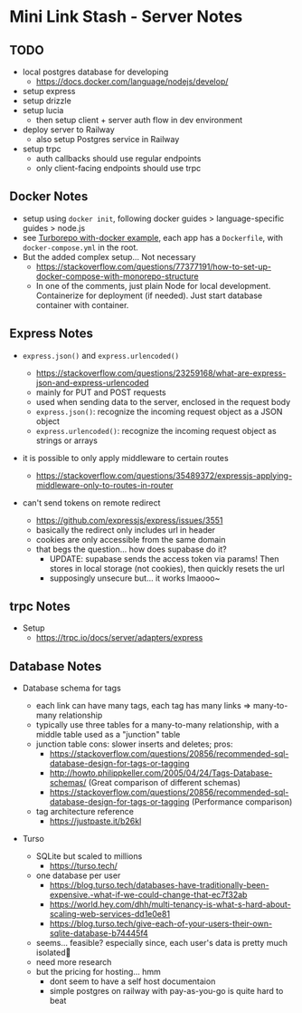 # Mini Link Stash - Server Notes

## TODO

- local postgres database for developing
  - <https://docs.docker.com/language/nodejs/develop/>
- setup express
- setup drizzle
- setup lucia
  - then setup client + server auth flow in dev environment
- deploy server to Railway
  - also setup Postgres service in Railway
- setup trpc
  - auth callbacks should use regular endpoints
  - only client-facing endpoints should use trpc

## Docker Notes

- setup using `docker init`, following docker guides > language-specific guides > node.js
- see [Turborepo with-docker example](https://github.com/vercel/turbo/tree/main/examples/with-docker), each app has a `Dockerfile`, with `docker-compose.yml` in the root.
- But the added complex setup... Not necessary
  - <https://stackoverflow.com/questions/77377191/how-to-set-up-docker-compose-with-monorepo-structure>
  - In one of the comments, just plain Node for local development. Containerize for deployment (if needed). Just start database container with container.

## Express Notes

- `express.json()` and `express.urlencoded()`
  - <https://stackoverflow.com/questions/23259168/what-are-express-json-and-express-urlencoded>
  - mainly for PUT and POST requests
  - used when sending data to the server, enclosed in the request body
  - `express.json()`: recognize the incoming request object as a JSON object
  - `express.urlencoded()`: recognize the incoming request object as strings or arrays

- it is possible to only apply middleware to certain routes
  - <https://stackoverflow.com/questions/35489372/expressjs-applying-middleware-only-to-routes-in-router>

- can't send tokens on remote redirect
  - <https://github.com/expressjs/express/issues/3551>
  - basically the redirect only includes url in header
  - cookies are only accessible from the same domain
  - that begs the question... how does supabase do it?
    - UPDATE: supabase sends the access token via params! Then stores in local storage (not cookies), then quickly resets the url
    - supposingly unsecure but... it works lmaooo~

## trpc Notes

- Setup
  - <https://trpc.io/docs/server/adapters/express>

## Database Notes

- Database schema for tags
  - each link can have many tags, each tag has many links => many-to-many relationship
  - typically use three tables for a many-to-many relationship, with a middle table used as a "junction" table
  - junction table cons: slower inserts and deletes; pros:
    - <https://stackoverflow.com/questions/20856/recommended-sql-database-design-for-tags-or-tagging>
    - <http://howto.philippkeller.com/2005/04/24/Tags-Database-schemas/> (Great comparison of different schemas)
    - <https://stackoverflow.com/questions/20856/recommended-sql-database-design-for-tags-or-tagging> (Performance comparison)
  - tag architecture reference
    - <https://justpaste.it/b26kl>

- Turso
  - SQLite but scaled to millions
    - <https://turso.tech/>
  - one database per user
    - <https://blog.turso.tech/databases-have-traditionally-been-expensive.-what-if-we-could-change-that-ec7f32ab>
    - <https://world.hey.com/dhh/multi-tenancy-is-what-s-hard-about-scaling-web-services-dd1e0e81>
    - <https://blog.turso.tech/give-each-of-your-users-their-own-sqlite-database-b74445f4>
  - seems... feasible? especially since, each user's data is pretty much isolated🤔
  - need more research
  - but the pricing for hosting... hmm
    - dont seem to have a self host documentaion
    - simple postgres on railway with pay-as-you-go is quite hard to beat
